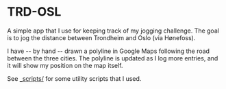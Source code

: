 # TRD-OSL

A simple app that I use for keeping track of my jogging challenge. The goal
is to jog the distance between Trondheim and Oslo (via Hønefoss).

I have -- by hand -- drawn a polyline in Google Maps following the road between
the three cities. The polyline is updated as I log more entries, and it will
show my position on the map itself.

See [_scripts/](https://github.com/OptimusCrime/trdosl/tree/master/_scripts) for some utility scripts that I used.
